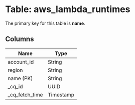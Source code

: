 # Table: aws_lambda_runtimes


The primary key for this table is **name**.


## Columns
| Name          | Type          |
| ------------- | ------------- |
|account_id|String|
|region|String|
|name (PK)|String|
|_cq_id|UUID|
|_cq_fetch_time|Timestamp|
